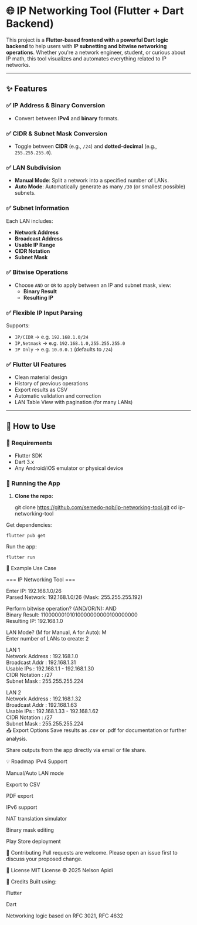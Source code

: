 # 🌐 IP Networking Tool (Flutter + Dart Backend)

This project is a **Flutter-based frontend with a powerful Dart logic backend** to help users with **IP subnetting and bitwise networking operations**. Whether you're a network engineer, student, or curious about IP math, this tool visualizes and automates everything related to IP networks.

---

## ✨ Features

### ✅ IP Address & Binary Conversion
- Convert between **IPv4** and **binary** formats.

### ✅ CIDR & Subnet Mask Conversion
- Toggle between **CIDR** (e.g., `/24`) and **dotted-decimal** (e.g., `255.255.255.0`).

### ✅ LAN Subdivision
- **Manual Mode**: Split a network into a specified number of LANs.
- **Auto Mode**: Automatically generate as many `/30` (or smallest possible) subnets.

### ✅ Subnet Information
Each LAN includes:
- **Network Address**
- **Broadcast Address**
- **Usable IP Range**
- **CIDR Notation**
- **Subnet Mask**

### ✅ Bitwise Operations
- Choose `AND` or `OR` to apply between an IP and subnet mask, view:
  - **Binary Result**
  - **Resulting IP**

### ✅ Flexible IP Input Parsing
Supports:
- `IP/CIDR` → e.g. `192.168.1.0/24`  
- `IP,Netmask` → e.g. `192.168.1.0,255.255.255.0`  
- `IP Only` → e.g. `10.0.0.1` (defaults to `/24`)

### ✅ Flutter UI Features
- Clean material design
- History of previous operations
- Export results as CSV
- Automatic validation and correction
- LAN Table View with pagination (for many LANs)

---

## 🚀 How to Use

### 📱 Requirements
- Flutter SDK
- Dart 3.x
- Any Android/iOS emulator or physical device

### 🔧 Running the App

1. **Clone the repo:**

 
   git clone https://github.com/semedo-nob/ip-networking-tool.git
   cd ip-networking-tool
   
Get dependencies:


`flutter pub get`

Run the app:


`flutter run`

🧠 Example Use Case

=== IP Networking Tool ===

Enter IP: 192.168.1.0/26  
Parsed Network: 192.168.1.0/26 (Mask: 255.255.255.192)

Perform bitwise operation? (AND/OR/N): AND  
  Binary Result: 11000000101010000000000100000000  
  Resulting IP: 192.168.1.0

LAN Mode? (M for Manual, A for Auto): M  
Enter number of LANs to create: 2

LAN 1  
  Network Address : 192.168.1.0  
  Broadcast Addr  : 192.168.1.31  
  Usable IPs      : 192.168.1.1 - 192.168.1.30  
  CIDR Notation   : /27  
  Subnet Mask     : 255.255.255.224  

LAN 2  
  Network Address : 192.168.1.32  
  Broadcast Addr  : 192.168.1.63  
  Usable IPs      : 192.168.1.33 - 192.168.1.62  
  CIDR Notation   : /27  
  Subnet Mask     : 255.255.255.224  
📤 Export Options
Save results as .csv or .pdf for documentation or further analysis.

Share outputs from the app directly via email or file share.

💡 Roadmap
 IPv4 Support

 Manual/Auto LAN mode

 Export to CSV

 PDF export

 IPv6 support

 NAT translation simulator

 Binary mask editing

 Play Store deployment

🤝 Contributing
Pull requests are welcome. Please open an issue first to discuss your proposed change.

📜 License
MIT License © 2025 Nelson Apidi

🧩 Credits
Built using:

Flutter

Dart

Networking logic based on RFC 3021, RFC 4632
